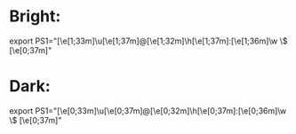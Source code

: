 # Bright:
export PS1="\[\e[1;33m\]\u\[\e[1;37m\]@\[\e[1;32m\]\h\[\e[1;37m\]:\[\e[1;36m\]\w \\$ \[\e[0;37m\]"

# Dark:
export PS1="\[\e[0;33m\]\u\[\e[0;37m\]@\[\e[0;32m\]\h\[\e[0;37m\]:\[\e[0;36m\]\w \\$ \[\e[0;37m\]"
